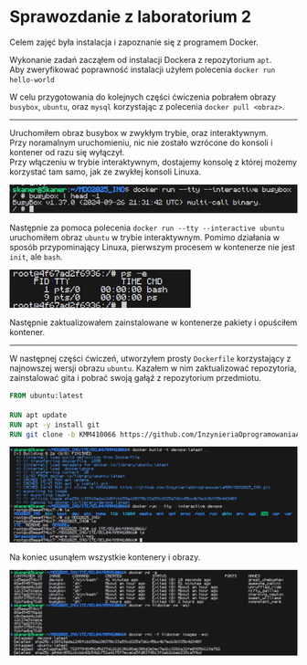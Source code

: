 # Sprawozdanie z laboratorium 2
Celem zajęć była instalacja i zapoznanie się z programem Docker.

Wykonanie zadań zacząłem od instalacji Dockera z repozytorium `apt`.  
Aby zweryfikować poprawność instalacji użyłem polecenia `docker run hello-world`

W celu przygotowania do kolejnych części ćwiczenia pobrałem obrazy `busybox`, `ubuntu`, oraz `mysql` korzystając z polecenia `docker pull <obraz>`.

<hr>

Uruchomiłem obraz busybox w zwykłym trybie, oraz interaktywnym.  
Przy noramalnym uruchomieniu, nic nie zostało wzrócone do konsoli i kontener od razu się wyłączył.  
Przy włączeniu w trybie interaktywnym, dostajemy konsolę z której możemy korzystać tam samo, jak ze zwykłej konsoli Linuxa.

![](Screenshot1.png)

Następnie za pomoca polecenia `docker run --tty --interactive ubuntu` uruchomiłem obraz `ubuntu` w trybie interaktywnym. Pomimo działania w sposób przypominający Linuxa, pierwszym procesem w kontenerze nie jest `init`, ale `bash`.

![](Screenshot2.png)

Następnie zaktualizowałem zainstalowane w kontenerze pakiety i opuściłem kontener.

<hr>

W następnej części ćwiczeń, utworzyłem prosty `Dockerfile` korzystający z najnowszej wersji obrazu `ubuntu`. Kazałem w nim zaktualizować repozytoria, zainstalować gita i pobrać swoją gałąź z repozytorium przedmiotu.

```dockerfile
FROM ubuntu:latest

RUN apt update 
RUN apt -y install git
RUN git clone -b KMM410066 https://github.com/InzynieriaOprogramowaniaAGH/MDO2025_INO.git
```

![](Screenshot3.png)

Na koniec usunąłem wszystkie kontenery i obrazy.

![](Screenshot4.png)